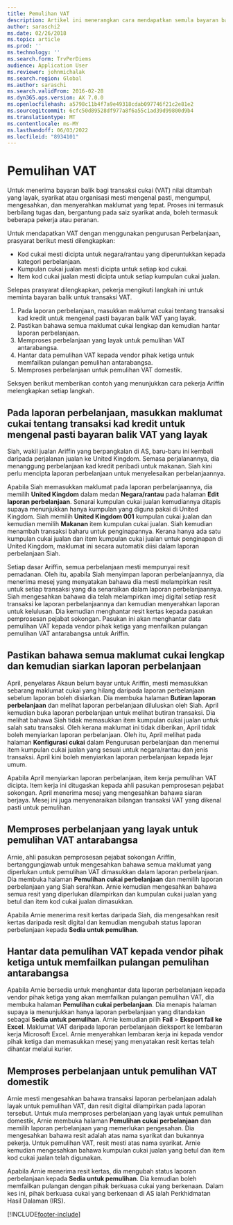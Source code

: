 ```yaml
---
title: Pemulihan VAT
description: Artikel ini menerangkan cara mendapatkan semula bayaran balik ke atas transaksi cukai nilai tambah (VAT).
author: saraschi2
ms.date: 02/26/2018
ms.topic: article
ms.prod: ''
ms.technology: ''
ms.search.form: TrvPerDiems
audience: Application User
ms.reviewer: johnmichalak
ms.search.region: Global
ms.author: saraschi
ms.search.validFrom: 2016-02-28
ms.dyn365.ops.version: AX 7.0.0
ms.openlocfilehash: a5798c11b4f7a9e49318cdab097746f21c2e81e2
ms.sourcegitcommit: 6cfc50d89528df977a8f6a55c1ad39d99800d9b4
ms.translationtype: MT
ms.contentlocale: ms-MY
ms.lasthandoff: 06/03/2022
ms.locfileid: "8934101"
---
```

# <a name="vat-recovery"></a>Pemulihan VAT 

Untuk menerima bayaran balik bagi transaksi cukai (VAT) nilai ditambah yang layak, syarikat atau organisasi mesti mengenal pasti, mengumpul, mengesahkan, dan menyerahkan maklumat yang tepat. Proses ini termasuk berbilang tugas dan, bergantung pada saiz syarikat anda, boleh termasuk beberapa pekerja atau peranan.

Untuk mendapatkan VAT dengan menggunakan pengurusan Perbelanjaan, prasyarat berikut mesti dilengkapkan:

- Kod cukai mesti dicipta untuk negara/rantau yang diperuntukkan kepada kategori perbelanjaan.
- Kumpulan cukai jualan mesti dicipta untuk setiap kod cukai.
- Item kod cukai jualan mesti dicipta untuk setiap kumpulan cukai jualan.

Selepas prasyarat dilengkapkan, pekerja mengikuti langkah ini untuk meminta bayaran balik untuk transaksi VAT.

1. Pada laporan perbelanjaan, masukkan maklumat cukai tentang transaksi kad kredit untuk mengenal pasti bayaran balik VAT yang layak.
2. Pastikan bahawa semua maklumat cukai lengkap dan kemudian hantar laporan perbelanjaan.
3. Memproses perbelanjaan yang layak untuk pemulihan VAT antarabangsa.
4. Hantar data pemulihan VAT kepada vendor pihak ketiga untuk memfailkan pulangan pemulihan antarabangsa.
5. Memproses perbelanjaan untuk pemulihan VAT domestik.

Seksyen berikut memberikan contoh yang menunjukkan cara pekerja Ariffin melengkapkan setiap langkah.

## <a name="on-an-expense-report-enter-tax-information-about-credit-card-transactions-to-identify-eligible-vat-refunds"></a>Pada laporan perbelanjaan, masukkan maklumat cukai tentang transaksi kad kredit untuk mengenal pasti bayaran balik VAT yang layak

Siah, wakil jualan Ariffin yang berpangkalan di AS, baru-baru ini kembali daripada perjalanan jualan ke United Kingdom. Semasa perjalanannya, dia menanggung perbelanjaan kad kredit peribadi untuk makanan. Siah kini perlu mencipta laporan perbelanjaan untuk menyelesaikan perbelanjaannya.

Apabila Siah memasukkan maklumat pada laporan perbelanjaannya, dia memilih **United Kingdom** dalam medan **Negara/rantau** pada halaman **Edit laporan perbelanjaan**. Senarai kumpulan cukai jualan kemudiannya ditapis supaya menunjukkan hanya kumpulan yang diguna pakai di United Kingdom. Siah memilih **United Kingdom 001** kumpulan cukai jualan dan kemudian memilih **Makanan** item kumpulan cukai jualan. Siah kemudian menambah transaksi baharu untuk penginapannya. Kerana hanya ada satu kumpulan cukai jualan dan item kumpulan cukai jualan untuk penginapan di United Kingdom, maklumat ini secara automatik diisi dalam laporan perbelanjaan Siah.

Setiap dasar Ariffin, semua perbelanjaan mesti mempunyai resit pemadanan. Oleh itu, apabila Siah menyimpan laporan perbelanjaannya, dia menerima mesej yang menyatakan bahawa dia mesti melampirkan resit untuk setiap transaksi yang dia senaraikan dalam laporan perbelanjaannya. Siah mengesahkan bahawa dia telah melampirkan imej digital setiap resit transaksi ke laporan perbelanjaannya dan kemudian menyerahkan laporan untuk kelulusan. Dia kemudian menghantar resit kertas kepada pasukan pemprosesan pejabat sokongan. Pasukan ini akan menghantar data pemulihan VAT kepada vendor pihak ketiga yang menfailkan pulangan pemulihan VAT antarabangsa untuk Ariffin.

## <a name="make-sure-that-all-tax-information-is-complete-and-then-post-the-expense-report"></a>Pastikan bahawa semua maklumat cukai lengkap dan kemudian siarkan laporan perbelanjaan

April, penyelaras Akaun belum bayar untuk Ariffin, mesti memasukkan sebarang maklumat cukai yang hilang daripada laporan perbelanjaan sebelum laporan boleh disiarkan. Dia membuka halaman **Butiran laporan perbelanjaan** dan melihat laporan perbelanjaan diluluskan oleh Siah. April kemudian buka laporan perbelanjaan untuk melihat butiran transaksi. Dia melihat bahawa Siah tidak memasukkan item kumpulan cukai jualan untuk salah satu transaksi. Oleh kerana maklumat ini tidak diberikan, April tidak boleh menyiarkan laporan perbelanjaan. Oleh itu, April melihat pada halaman **Konfigurasi cukai** dalam Pengurusan perbelanjaan dan menemui item kumpulan cukai jualan yang sesuai untuk negara/rantau dan jenis transaksi. April kini boleh menyiarkan laporan perbelanjaan kepada lejar umum.

Apabila April menyiarkan laporan perbelanjaan, item kerja pemulihan VAT dicipta. Item kerja ini ditugaskan kepada ahli pasukan pemprosesan pejabat sokongan. April menerima mesej yang mengesahkan bahawa siaran berjaya. Mesej ini juga menyenaraikan bilangan transaksi VAT yang dikenal pasti untuk pemulihan.

## <a name="process-expenses-that-are-eligible-for-international-vat-recovery"></a>Memproses perbelanjaan yang layak untuk pemulihan VAT antarabangsa

Arnie, ahli pasukan pemprosesan pejabat sokongan Ariffin, bertanggungjawab untuk mengesahkan bahawa semua maklumat yang diperlukan untuk pemulihan VAT dimasukkan dalam laporan perbelanjaan. Dia membuka halaman **Pemulihan cukai perbelanjaan** dan memilih laporan perbelanjaan yang Siah serahkan. Arnie kemudian mengesahkan bahawa semua resit yang diperlukan dilampirkan dan kumpulan cukai jualan yang betul dan item kod cukai jualan dimasukkan.

Apabila Arnie menerima resit kertas daripada Siah, dia mengesahkan resit kertas daripada resit digital dan kemudian mengubah status laporan perbelanjaan kepada **Sedia untuk pemulihan**.

## <a name="send-vat-recovery-data-to-the-third-party-vendor-to-file-international-recovery-returns"></a>Hantar data pemulihan VAT kepada vendor pihak ketiga untuk memfailkan pulangan pemulihan antarabangsa

Apabila Arnie bersedia untuk menghantar data laporan perbelanjaan kepada vendor pihak ketiga yang akan memfailkan pulangan pemulihan VAT, dia membuka halaman **Pemulihan cukai perbelanjaan**. Dia menapis halaman supaya ia menunjukkan hanya laporan perbelanjaan yang ditandakan sebagai **Sedia untuk pemulihan**. Arnie kemudian pilih **Fail** &gt; **Eksport fail ke Excel**. Maklumat VAT daripada laporan perbelanjaan dieksport ke lembaran kerja Microsoft Excel. Arnie menyerahkan lembaran kerja ini kepada vendor pihak ketiga dan memasukkan mesej yang menyatakan resit kertas telah dihantar melalui kurier.

## <a name="process-expenses-for-domestic-vat-recovery"></a>Memproses perbelanjaan untuk pemulihan VAT domestik

Arnie mesti mengesahkan bahawa transaksi laporan perbelanjaan adalah layak untuk pemulihan VAT, dan resit digital dilampirkan pada laporan tersebut. Untuk mula memproses perbelanjaan yang layak untuk pemulihan domestik, Arnie membuka halaman **Pemulihan cukai perbelanjaan** dan memilih laporan perbelanjaan yang memerlukan pengesahan. Dia mengesahkan bahawa resit adalah atas nama syarikat dan bukannya pekerja. Untuk pemulihan VAT, resit mesti atas nama syarikat. Arnie kemudian mengesahkan bahawa kumpulan cukai jualan yang betul dan item kod cukai jualan telah digunakan.

Apabila Arnie menerima resit kertas, dia mengubah status laporan perbelanjaan kepada **Sedia untuk pemulihan**. Dia kemudian boleh memfailkan pulangan dengan pihak berkuasa cukai yang berkenaan. Dalam kes ini, pihak berkuasa cukai yang berkenaan di AS ialah Perkhidmatan Hasil Dalaman (IRS).


[!INCLUDE[footer-include](../includes/footer-banner.md)]